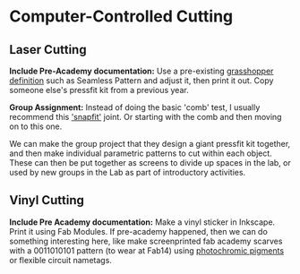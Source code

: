 # Computer-Controlled Cutting

## Laser Cutting

**Include Pre-Academy documentation:** Use a pre-existing [grasshopper definition](http://www.co-de-it.com/wordpress/code/grasshopper-code) such as Seamless Pattern and adjust it, then print it out. Copy someone else's pressfit kit from a previous year. 

**Group Assignment:** Instead of doing the basic 'comb' test, I usually recommend this ['snapfit'](https://tltl.stanford.edu/project/universal-snap-fit) joint. Or starting with the comb and then moving on to this one.

We can make the group project that they design a giant pressfit kit together, and then make individual parametric patterns to cut within each object. These can then be put together as screens to divide up spaces in the lab, or used by new groups in the Lab as part of introductory activities. 

## Vinyl Cutting

**Include Pre Academy documentation:** Make a vinyl sticker in Inkscape. Print it using Fab Modules. 
If pre-academy happened, then we can do something interesting here, like make screenprinted fab academy scarves with a 0011010101 pattern (to wear at Fab14) using [photochromic pigments](https://solarcolordust.com/t/solar-color-dust) or flexible circuit nametags.